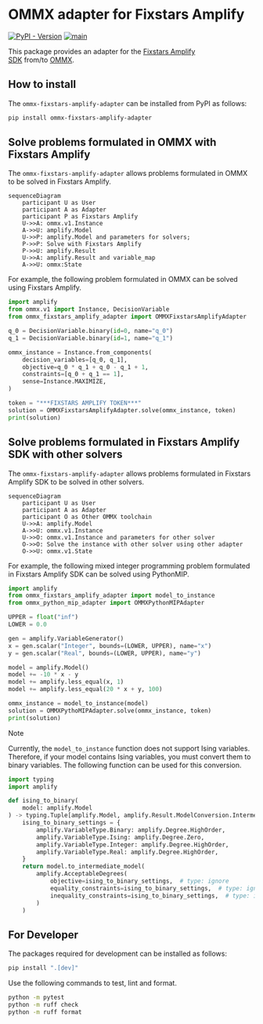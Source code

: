 # OMMX adapter for Fixstars Amplify

[![PyPI - Version](https://img.shields.io/pypi/v/ommx-fixstars-amplify-adapter)](https://pypi.org/project/ommx-fixstars-amplify-adapter/) 
[![main](https://img.shields.io/badge/API_Reference-blue)](https://jij-inc.github.io/ommx-fixstars-amplify-adapter/)


This package provides an adapter for the [Fixstars Amplify SDK](https://amplify.fixstars.com/ja/docs/amplify/v1/index.html) from/to [OMMX](https://github.com/Jij-Inc/ommx).

## How to install

The `ommx-fixstars-amplify-adapter` can be installed from PyPI as follows:

```bash
pip install ommx-fixstars-amplify-adapter
```

## Solve problems formulated in OMMX with Fixstars Amplify

The `ommx-fixstars-amplify-adapter` allows problems formulated in OMMX to be solved in Fixstars Amplify.

```mermaid
sequenceDiagram
    participant U as User
    participant A as Adapter
    participant P as Fixstars Amplify
    U->>A: ommx.v1.Instance
    A->>U: amplify.Model
    U->>P: amplify.Model and parameters for solvers;
    P->>P: Solve with Fixstars Amplify
    P->>U: amplify.Result
    U->>A: amplify.Result and variable_map
    A->>U: ommx:State
```

For example, the following problem formulated in OMMX can be solved using Fixstars Amplify.

```python
import amplify
from ommx.v1 import Instance, DecisionVariable
from ommx_fixstars_amplify_adapter import OMMXFixstarsAmplifyAdapter

q_0 = DecisionVariable.binary(id=0, name="q_0")
q_1 = DecisionVariable.binary(id=1, name="q_1")

ommx_instance = Instance.from_components(
    decision_variables=[q_0, q_1],
    objective=q_0 * q_1 + q_0 - q_1 + 1,
    constraints=[q_0 + q_1 == 1],
    sense=Instance.MAXIMIZE,
)

token = "***FIXSTARS AMPLIFY TOKEN***"
solution = OMMXFixstarsAmplifyAdapter.solve(ommx_instance, token)
print(solution)
```

## Solve problems formulated in Fixstars Amplify SDK with other solvers

The `ommx-fixstars-amplify-adapter` allows problems formulated in Fixstars Amplify SDK to be solved in other solvers.

```mermaid
sequenceDiagram
    participant U as User
    participant A as Adapter
    participant O as Other OMMX toolchain
    U->>A: amplify.Model
    A->>U: ommx.v1.Instance
    U->>O: ommx.v1.Instance and parameters for other solver
    O->>O: Solve the instance with other solver using other adapter
    O->>U: ommx.v1.State
```

For example, the following mixed integer programming problem formulated in Fixstars Amplify SDK can be solved using PythonMIP.

```python
import amplify
from ommx_fixstars_amplify_adapter import model_to_instance
from ommx_python_mip_adapter import OMMXPythonMIPAdapter

UPPER = float("inf")
LOWER = 0.0

gen = amplify.VariableGenerator()
x = gen.scalar("Integer", bounds=(LOWER, UPPER), name="x")
y = gen.scalar("Real", bounds=(LOWER, UPPER), name="y")

model = amplify.Model()
model += -10 * x - y
model += amplify.less_equal(x, 1)
model += amplify.less_equal(20 * x + y, 100)

ommx_instance = model_to_instance(model)
solution = OMMXPythoMIPAdapter.solve(ommx_instance, token)
print(solution)
```

> [!NOTE]
> Currently, the `model_to_instance` function does not support Ising variables. Therefore, if your model contains Ising variables, you must convert them to binary variables. The following function can be used for this conversion.
> ```python
> import typing
> import amplify
> 
> def ising_to_binary(
>     model: amplify.Model
> ) -> typing.Tuple[amplify.Model, amplify.Result.ModelConversion.IntermediateMapping]:
>     ising_to_binary_settings = {
>         amplify.VariableType.Binary: amplify.Degree.HighOrder,
>         amplify.VariableType.Ising: amplify.Degree.Zero,
>         amplify.VariableType.Integer: amplify.Degree.HighOrder,
>         amplify.VariableType.Real: amplify.Degree.HighOrder,
>     }
>     return model.to_intermediate_model(
>         amplify.AcceptableDegrees(
>             objective=ising_to_binary_settings,  # type: ignore
>             equality_constraints=ising_to_binary_settings,  # type: ignore
>             inequality_constraints=ising_to_binary_settings,  # type: ignore
>         )
>     )
> ```

## For Developer

The packages required for development can be installed as follows:

```bash
pip install ".[dev]"
```

Use the following commands to test, lint and format.

```bash
python -m pytest
python -m ruff check
python -m ruff format
```
